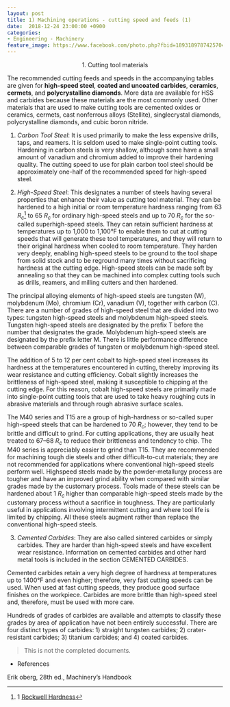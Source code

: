 ```yaml
---
layout: post
title: 1) Machining operations - cutting speed and feeds (1)
date:  2018-12-24 23:00:00 +0900
categories:
- Engineering - Machinery
feature_image: https://www.facebook.com/photo.php?fbid=1893189787425704&set=a.1893187554092594&type=3&theater
---
```




<center>1. Cutting tool materials</center>

The recommended cutting feeds and speeds in the accompanying tables are given for **high-speed steel**, **coated and uncoated carbides**, **ceramics**, **cermets**, and **polycrystalline diamonds**. More data are available for HSS and carbides because these materials are the most commonly used. Other materials that are used to make cutting tools are cemented oxides or ceramics, cermets, cast nonferrous alloys (Stellite), singlecrystal diamonds, polycrystalline diamonds, and cubic boron nitride.

1) *Carbon Tool Steel*: It is used primarily to make the less expensive drills, taps, and reamers. It is seldom used to make single-point cutting tools. Hardening in carbon steels is very shallow, although some have a small amount of vanadium and chromium added to improve their hardening quality. The cutting speed to use for plain carbon tool steel should be approximately one-half of the recommended speed for high-speed steel.

2) *High-Speed Steel*: This designates a number of steels having several properties that enhance their value as cutting tool material. They can be hardened to a high initial or room temperature hardness ranging from 63 $R_c$[^1] to 65 $R_c$ for ordinary high-speed steels and up to 70 $R_c$ for the so-called superhigh-speed steels. They can retain sufficient hardness at temperatures up to 1,000 to 1,100°F to enable them to cut at cutting  speeds that will generate these tool temperatures, and they will return to their original hardness when cooled to room temperature. They harden very deeply, enabling high-speed steels to be ground to the tool
shape from solid stock and to be reground many times without sacrificing hardness at the cutting edge. High-speed steels can be made soft by annealing so that they can be machined into complex cutting tools such as drills, reamers, and milling cutters and then hardened. 

The principal alloying elements of high-speed steels are tungsten (W), molybdenum (Mo), chromium (Cr), vanadium (V), together with carbon (C). There are a number of grades of high-speed steel that are divided into two types: tungsten high-speed steels and molybdenum high-speed steels. Tungsten high-speed steels are designated by the prefix T before the number that designates the grade. Molybdenum high-speed steels are designated by the prefix letter M. There is little performance difference between comparable
grades of tungsten or molybdenum high-speed steel.

The addition of 5 to 12 per cent cobalt to high-speed steel increases its hardness at the temperatures encountered in cutting, thereby improving its wear resistance and cutting efficiency. Cobalt slightly increases the brittleness of high-speed steel, making it susceptible to chipping at the cutting edge. For this reason, cobalt high-speed steels are primarily made into single-point cutting tools that are used to take heavy roughing cuts in abrasive materials and through rough abrasive surface scales.

The M40 series and T15 are a group of high-hardness or so-called super high-speed steels that can be hardened to 70 $R_c$; however, they tend to be brittle and difficult to grind. For cutting applications, they are usually heat treated to 67–68 $R_c$ to reduce their brittleness and tendency to chip. The M40 series is appreciably easier to grind than T15. They are recommended for machining tough die steels and other difficult-to-cut materials; they are not recommended for applications where conventional high-speed steels perform well. Highspeed steels made by the powder-metallurgy process are tougher and have an improved
grind ability when compared with similar grades made by the customary process. Tools made of these steels can be hardened about 1 $R_c$ higher than comparable high-speed steels made by the customary process without a sacrifice in toughness. They are particularly useful in applications involving intermittent cutting and where tool life is limited by chipping. All these steels augment rather than replace the conventional high-speed steels.

3) *Cemented Carbides*: They are also called sintered carbides or simply carbides. They are harder than high-speed steels and have excellent wear resistance. Information on cemented carbides and other hard metal tools is included in the section CEMENTED CARBIDES.

Cemented carbides retain a very high degree of hardness at temperatures up to 1400°F and even higher; therefore, very fast cutting speeds can be used. When used at fast cutting speeds, they produce good surface finishes on the workpiece. Carbides are more brittle than high-speed steel and, therefore, must be used with more care.

Hundreds of grades of carbides are available and attempts to classify these grades by area of application have not been entirely successful. There are four distinct types of carbides: 1) straight tungsten carbides; 2) crater-resistant carbides; 3) titanium carbides; and 4) coated carbides.



> This is not the completed documents.



[^1]: 1 [Rockwell Hardness]((https://en.wikipedia.org/wiki/Rockwell_scale))



- References

 Erik oberg, 28th ed., Machinery’s Handbook 


